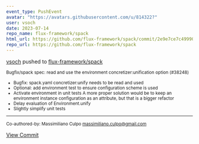 ```yaml
---
event_type: PushEvent
avatar: "https://avatars.githubusercontent.com/u/814322?"
user: vsoch
date: 2023-07-14
repo_name: flux-framework/spack
html_url: https://github.com/flux-framework/spack/commit/2e9e7ce7c49990cccd8a8d777f0491978d72220d
repo_url: https://github.com/flux-framework/spack
---
```


<a href='https://github.com/vsoch' target='_blank'>vsoch</a> pushed to <a href='https://github.com/flux-framework/spack' target='_blank'>flux-framework/spack</a>

<small>Bugfix/spack spec: read and use the environment concretizer:unification option (#38248)

* Bugfix: spack.yaml concretizer:unify needs to be read and used
* Optional: add environment test to ensure configuration scheme is used
* Activate environment in unit tests
  A more proper solution would be to keep
  an environment instance configuration as
  an attribute, but that is a bigger refactor
* Delay evaluation of Environment.unify
* Slightly simplify unit tests

---------

Co-authored-by: Massimiliano Culpo <massimiliano.culpo@gmail.com></small>

<a href='https://github.com/flux-framework/spack/commit/2e9e7ce7c49990cccd8a8d777f0491978d72220d' target='_blank'>View Commit</a>